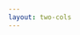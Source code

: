 ```yaml
---
layout: two-cols
---
```


<template v-slot:default>
<h1 class="abs-bl font-extrabold">Estrutura</h1>

<div class="flex flex-col gap-2 justify-between">
  <div class="flex flex-col gap-4">
    <StructurePoint number="1" title="Entidade de Acolhimento">
        <b>Jimmy Boys</b>
    </StructurePoint>
    <StructurePoint number="2" title="Projeto">
        <b>BeAPT</b>
    </StructurePoint>
    <StructurePoint number="3" title="Arquitetura">
        Arquitetura Conceptual
    </StructurePoint>
    <StructurePoint number="4" title="Tecnologias">
        <strong>React</strong> & Componentes
    </StructurePoint>
    <StructurePoint number="5" title="Resultado">
        Tecnologias
    </StructurePoint>
  </div>
  <div class="mt-5">
    <a href="https://gitlab.com" class="inline-flex gap-2 items-center !hover:text-beapt text-sm">
      <jam-gitlab />
      Repositório
    </a>
  </div>
</div>

</template>
<template v-slot:right>

<div class="flex flex-col gap-4">
    <StructurePoint number="6" title="Entidade de Acolhimento">
        <b>Jimmy Boys</b>
    </StructurePoint>
    <StructurePoint number="7" title="Projeto">
        <b>BeAPT</b>
    </StructurePoint>
    <StructurePoint number="8" title="Arquitetura">
        Arquitetura Conceptual
    </StructurePoint>
    <StructurePoint number="9" title="Tecnologias">
        <strong>React</strong> & Componentes
    </StructurePoint>
    <StructurePoint number="10" title="Resultado">
        Tecnologias
    </StructurePoint>
</div>
</template>